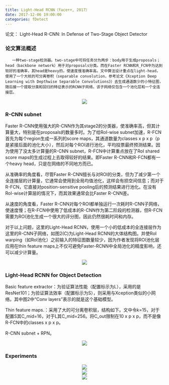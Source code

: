 ```yaml
---
title: Light-Head RCNN（face++, 2017）
date: 2017-12-06 19:00:00
categories: fDetect
---
```


<script type="text/javascript" src="http://cdn.mathjax.org/mathjax/latest/MathJax.js?config=default"></script>

论文： Light-Head R-CNN: In Defense of Two-Stage Object Detector

### 论文算法概述

       一种two-stage检测器。two-stage中可将任务分为两步：body用于生成proposals；head（backbone network）用于对proposals分类。而在Faster RCNN和R_FCN中为达到较好的准确率，其head是heavy的，使速度慢准确率高。文中算法设计重点在light-head，使用了一个大核的可分离卷积（separable convolution，参考论文《Xception Deep Learning with Depthwise Separable Convolutions》）去生成通道数少的小特征图，随后接一个提取分类和回归的特征表示的RCNN子网络，该子网络仅包含一个池化层和一个全连接层。
	   
<center><img src="{{ site.baseurl }}/images/pdDetect/light_head_rcnn1.png"></center>
	   
### R-CNN subnet

   Faster R-CNN使用强大的R-CNN作为其stage2的分类器，使准确率高，但其计算量大，特别是在proposals的数量多时。为了给RoI-wise subnet加速，R-FCN首先为每个region生成一系列的score maps，其通道数量为classes x p x p（p是紧接后面的池化大小），然后对每个ROI进行池化，平均投票最终预测结果。因为使用了没太多计算量的R-CNN subnet，R-FCN中计算重点放在了RoI shared score maps的生成过程上去取得较好的结果。即Faster R-CNN和R-FCN都有一个heavy head，只是在网络的不同地方而已。

   从准确率的角度看，尽管Faster R-CNN擅长与对ROI的分类，但为了减少第一个全连接层的计算量，它通常会使用到全局均值池化，这样会有损空间信息；而对于R-FCN，它直接对position-sensitive pooling后的预测结果进行池化。在没有RoI-wise计算层的情况下，而其效果通常会比Faster R-CNN差。

   从速度的角度看，Faster R-CNN对每个ROI都单独运行一次耗时R-CNN子网络，使速度慢；在R-FCN中使用了低成本的R-CNN作为第二阶段的检测器，但R-FCN需要为ROI池化生成一个很大的评分图，因此仍然很耗时间和内存。

   对于以上问题，这里的Light-Head RCNN，使用一个小的低成本的全连接层作为这里的R-CNN子网络，如图2(C)为Light-Head RCNN的大体结构图。并使RoI warping（如RoI池化）之前输入的特征图数量较少，因为作者发现将ROI池化层应用在thin feature maps上不仅可避免Faster-RCNN中全局池化的精度影响，还可以减少计算量。

<center><img src="{{ site.baseurl }}/images/pdDetect/light_head_rcnn2.png"></center>

### Light-Head RCNN for Object Detection

   Basic feature extractor：为验证算法性能（配置标示为L），采用的是ResNet101；为验证算法效率（配置标示为S），则采用与Xception类似的小网络。其中图2中“Conv layers”表示的就是这个基础模型。

   Thin feature maps.：采用了大的可分离卷积层，结构如下。文中令k=15，对于配置S其C_mid=16，对于L其C_mid=256。将C_out限制在10 x p x p，而不是像R-FCN中的classes x p x p。

   R-CNN subnet + RPN。

<center><img src="{{ site.baseurl }}/images/pdDetect/light_head_rcnn3.png"></center>

### Experiments

<center><img src="{{ site.baseurl }}/images/pdDetect/light_head_rcnn4.png"></center>

<center><img src="{{ site.baseurl }}/images/pdDetect/light_head_rcnn5.png"></center>

<center><img src="{{ site.baseurl }}/images/pdDetect/light_head_rcnn6.png"></center>